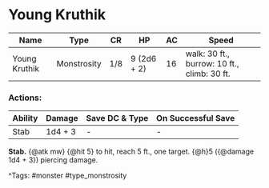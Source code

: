# Young Kruthik

| Name | Type | CR | HP | AC | Speed |
|------|------|----|----|----|-------|
| Young Kruthik | Monstrosity | 1/8 | 9 (2d6 + 2) | 16 | walk: 30 ft., burrow: 10 ft., climb: 30 ft. |

### Actions:

| Ability | Damage | Save DC & Type | On Successful Save |
|---------|--------|----------------|--------------------|
| Stab | 1d4 + 3 | - | - |


**Stab.** {@atk mw} {@hit 5} to hit, reach 5 ft., one target. {@h}5 ({@damage 1d4 + 3}) piercing damage.

^Tags: #monster #type_monstrosity